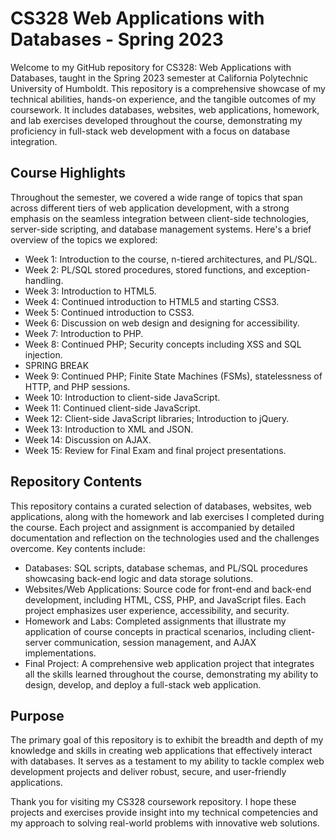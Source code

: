 # CS328 Web Applications with Databases - Spring 2023

Welcome to my GitHub repository for CS328: Web Applications with Databases, taught in the Spring 2023 semester at California Polytechnic University of Humboldt. This repository is a comprehensive showcase of my technical abilities, hands-on experience, and the tangible outcomes of my coursework. It includes databases, websites, web applications, homework, and lab exercises developed throughout the course, demonstrating my proficiency in full-stack web development with a focus on database integration.

## Course Highlights

Throughout the semester, we covered a wide range of topics that span across different tiers of web application development, with a strong emphasis on the seamless integration between client-side technologies, server-side scripting, and database management systems. Here's a brief overview of the topics we explored:

- Week 1: Introduction to the course, n-tiered architectures, and PL/SQL.
- Week 2: PL/SQL stored procedures, stored functions, and exception-handling.
- Week 3: Introduction to HTML5.
- Week 4: Continued introduction to HTML5 and starting CSS3.
- Week 5: Continued introduction to CSS3.
- Week 6: Discussion on web design and designing for accessibility.
- Week 7: Introduction to PHP.
- Week 8: Continued PHP; Security concepts including XSS and SQL injection.
- SPRING BREAK
- Week 9: Continued PHP; Finite State Machines (FSMs), statelessness of HTTP, and PHP sessions.
- Week 10: Introduction to client-side JavaScript.
- Week 11: Continued client-side JavaScript.
- Week 12: Client-side JavaScript libraries; Introduction to jQuery.
- Week 13: Introduction to XML and JSON.
- Week 14: Discussion on AJAX.
- Week 15: Review for Final Exam and final project presentations.

## Repository Contents

This repository contains a curated selection of databases, websites, web applications, along with the homework and lab exercises I completed during the course. Each project and assignment is accompanied by detailed documentation and reflection on the technologies used and the challenges overcome. Key contents include:

- Databases: SQL scripts, database schemas, and PL/SQL procedures showcasing back-end logic and data storage solutions.
- Websites/Web Applications: Source code for front-end and back-end development, including HTML, CSS, PHP, and JavaScript files. Each project emphasizes user experience, accessibility, and security.
- Homework and Labs: Completed assignments that illustrate my application of course concepts in practical scenarios, including client-server communication, session management, and AJAX implementations.
- Final Project: A comprehensive web application project that integrates all the skills learned throughout the course, demonstrating my ability to design, develop, and deploy a full-stack web application.

## Purpose

The primary goal of this repository is to exhibit the breadth and depth of my knowledge and skills in creating web applications that effectively interact with databases. It serves as a testament to my ability to tackle complex web development projects and deliver robust, secure, and user-friendly applications.

Thank you for visiting my CS328 coursework repository. I hope these projects and exercises provide insight into my technical competencies and my approach to solving real-world problems with innovative web solutions.
